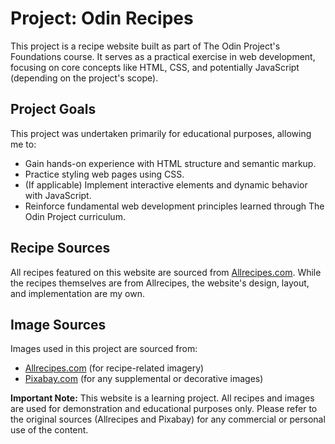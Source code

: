 # Project: Odin Recipes

This project is a recipe website built as part of The Odin Project's Foundations course. It serves as a practical exercise in web development, focusing on core concepts like HTML, CSS, and potentially JavaScript (depending on the project's scope).

## Project Goals

This project was undertaken primarily for educational purposes, allowing me to:

-   Gain hands-on experience with HTML structure and semantic markup.
-   Practice styling web pages using CSS.
-   (If applicable) Implement interactive elements and dynamic behavior with JavaScript.
-   Reinforce fundamental web development principles learned through The Odin Project curriculum.

## Recipe Sources

All recipes featured on this website are sourced from [Allrecipes.com](https://www.allrecipes.com/). While the recipes themselves are from Allrecipes, the website's design, layout, and implementation are my own.

## Image Sources

Images used in this project are sourced from:

-   [Allrecipes.com](https://www.allrecipes.com/) (for recipe-related imagery)
-   [Pixabay.com](https://pixabay.com/) (for any supplemental or decorative images)

**Important Note:** This website is a learning project. All recipes and images are used for demonstration and educational purposes only. Please refer to the original sources (Allrecipes and Pixabay) for any commercial or personal use of the content.
